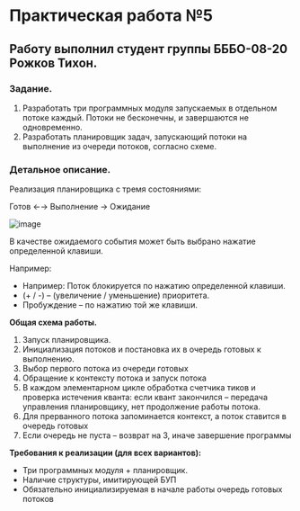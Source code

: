 <h1>Практическая работа №5</h1>
<h2>Работу выполнил студент группы БББО-08-20 Рожков Тихон.</h2>
<h3>Задание.</h3>
<ol>
<li>Разработать три программных модуля запускаемых в отдельном потоке каждый. Потоки не бесконечны, и завершаются не одновременно.</li>
<li>Разработать планировщик задач, запускающий потоки на выполнение из очереди потоков, согласно схеме.</li>
  </ol>
<h3>Детальное описание.</h3>
<p>Реализация планировщика с тремя состояниями:</p>
<p>Готов &larr;&rarr; Выполнение &rarr; Ожидание</p>
<img style='text-align: center' src="https://i.ibb.co/M2gvYqB/image.png" alt="image">
<p>В качестве ожидаемого события может быть выбрано нажатие определенной клавиши.</p>
<p>Например:</p>
<ul>
  <li>Например: Поток блокируется по нажатию определенной клавиши.</li>
  <li>(+ / -) – (увеличение / уменьшение) приоритета.</li>
  <li>Пробуждение – по нажатию той же клавиши.</li>
</ul>
<p><b>Общая схема работы.</b></p>
<ol>
  <li>Запуск планировщика.</li>
  <li>Инициализация потоков и постановка их в очередь готовых к выполнению.</li>
  <li>Выбор первого потока из очереди готовых</li>
  <li>Обращение к контексту потока и запуск потока</li>
  <li>В каждом элементарном цикле обработка счетчика тиков и проверка истечения кванта: если квант закончился – передача управления планировщику, нет продолжение работы потока.</li>
  <li>Для прерванного потока запоминается контекст, а поток ставится в очередь готовых</li>
  <li>Если очередь не пуста – возврат на 3, иначе завершение программы</li>
</ol>
<p><b>Требования к реализации (для всех вариантов):</b></p>
<ul>
  <li>Три программных модуля + планировщик.</li>
  <li>Наличие структуры, имитирующей БУП</li>
  <li>Обязательно инициализируемая в начале работы очередь готовых потоков</li>
</ul>

